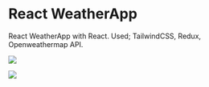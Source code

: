 # React WeatherApp
React WeatherApp with React.
Used; TailwindCSS, Redux, Openweathermap API.

![](https://i.hizliresim.com/sabbd5g.png)

![](https://i.hizliresim.com/4yfkysg.png)
